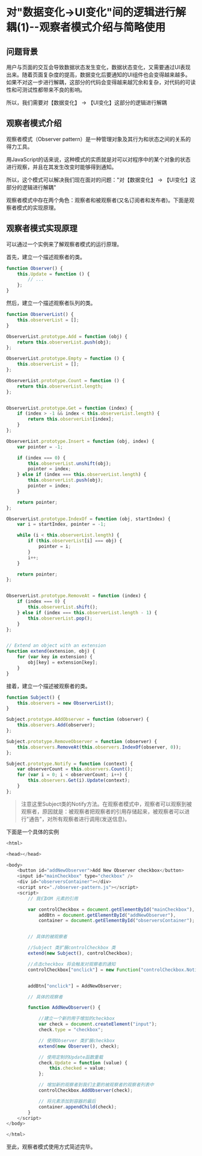 # 对"数据变化->UI变化"间的逻辑进行解耦(1)--观察者模式介绍与简略使用

## 问题背景

用户与页面的交互会导致数据状态发生变化，数据状态变化，又需要通过UI表现出来。随着页面复杂度的提高，数据变化后要通知的UI组件也会变得越来越多。如果不对这一步进行解耦，这部分的代码会变得越来越冗余和复杂，对代码的可读性和可测试性都带来不良的影响。

所以，我们需要对【数据变化】 -> 【UI变化】这部分的逻辑进行解耦

## 观察者模式介绍

观察者模式（Observer pattern）是一种管理对象及其行为和状态之间的关系的得力工具。

用JavaScript的话来说，这种模式的实质就是对可以对程序中的某个对象的状态进行观察，并且在其发生改变时能够得到通知。

所以，这个模式可以解决我们现在面对的问题："对【数据变化】 -> 【UI变化】这部分的逻辑进行解耦"

观察者模式中存在两个角色：观察者和被观察者(又名订阅者和发布者)。下面是观察者模式的实现原理。

## 观察者模式实现原理

可以通过一个实例来了解观察者模式的运行原理。

首先，建立一个描述观察者的类。

```javascript
function Observer() {
    this.Update = function () {
        // ...
    };
}
```

然后，建立一个描述观察者队列的类。

```javascript
function ObserverList() {
    this.observerList = [];
}

ObserverList.prototype.Add = function (obj) {
    return this.observerList.push(obj);
};

ObserverList.prototype.Empty = function () {
    this.observerList = [];
};

ObserverList.prototype.Count = function () {
    return this.observerList.length;
};


ObserverList.prototype.Get = function (index) {
    if (index > -1 && index < this.observerList.length) {
        return this.observerList[index];
    }
};

ObserverList.prototype.Insert = function (obj, index) {
    var pointer = -1;

    if (index === 0) {
        this.observerList.unshift(obj);
        pointer = index;
    } else if (index === this.observerList.length) {
        this.observerList.push(obj);
        pointer = index;
    }

    return pointer;
};

ObserverList.prototype.IndexOf = function (obj, startIndex) {
    var i = startIndex, pointer = -1;

    while (i < this.observerList.length) {
        if (this.observerList[i] === obj) {
            pointer = i;
        }
        i++;
    }

    return pointer;
};


ObserverList.prototype.RemoveAt = function (index) {
    if (index === 0) {
        this.observerList.shift();
    } else if (index === this.observerList.length - 1) {
        this.observerList.pop();
    }
};


// Extend an object with an extension
function extend(extension, obj) {
    for (var key in extension) {
        obj[key] = extension[key];
    }
}
```

接着，建立一个描述被观察者的类。

```javascript
function Subject() {
    this.observers = new ObserverList();
}

Subject.prototype.AddObserver = function (observer) {
    this.observers.Add(observer);
};

Subject.prototype.RemoveObserver = function (observer) {
    this.observers.RemoveAt(this.observers.IndexOf(observer, 0));
};

Subject.prototype.Notify = function (context) {
    var observerCount = this.observers.Count();
    for (var i = 0; i < observerCount; i++) {
        this.observers.Get(i).Update(context);
    }
};
```
>注意这里Subject类的Notify方法。在观察者模式中，观察者可以观察到被观察者，原因就是：被观察者把观察者的引用存储起来，被观察者可以进行"通告"，对所有观察者进行调用(发送信息)。

下面是一个具体的实例

```javascript
<html>

<head></head>

<body>
    <button id="addNewObserver">Add New Observer checkbox</button>
    <input id="mainCheckbox" type="checkbox" />
    <div id="observersContainer"></div>
    <script src="./observer-pattern.js"></script>
    <script>
        // 我们DOM 元素的引用

        var controlCheckbox = document.getElementById("mainCheckbox"),
            addBtn = document.getElementById("addNewObserver"),
            container = document.getElementById("observersContainer");


        // 具体的被观察者

        //Subject 类扩展controlCheckbox 类
        extend(new Subject(), controlCheckbox);

        //点击checkbox 将会触发对观察者的通知
        controlCheckbox["onclick"] = new Function("controlCheckbox.Notify(controlCheckbox.checked)");


        addBtn["onclick"] = AddNewObserver;

        // 具体的观察者

        function AddNewObserver() {

            //建立一个新的用于增加的checkbox
            var check = document.createElement("input");
            check.type = "checkbox";

            // 使用Observer 类扩展checkbox
            extend(new Observer(), check);

            // 使用定制的Update函数重载
            check.Update = function (value) {
                this.checked = value;
            };

            // 增加新的观察者到我们主要的被观察者的观察者列表中
            controlCheckbox.AddObserver(check);

            // 将元素添加到容器的最后
            container.appendChild(check);
        }
    </script>
</body>

</html>
```

至此，观察者模式使用方式简述完毕。